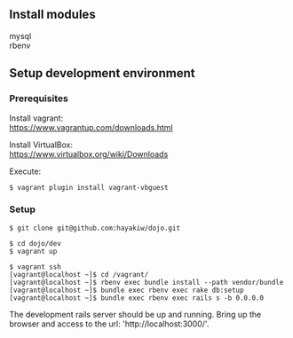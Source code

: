 ## Install modules
mysql  
rbenv

## Setup development environment

### Prerequisites

Install vagrant:  
https://www.vagrantup.com/downloads.html

Install VirtualBox:  
https://www.virtualbox.org/wiki/Downloads

Execute:

```
$ vagrant plugin install vagrant-vbguest
```

### Setup

```
$ git clone git@github.com:hayakiw/dojo.git

$ cd dojo/dev
$ vagrant up

```

```
$ vagrant ssh
[vagrant@localhost ~]$ cd /vagrant/
[vagrant@localhost ~]$ rbenv exec bundle install --path vendor/bundle
[vagrant@localhost ~]$ bundle exec rbenv exec rake db:setup
[vagrant@localhost ~]$ bundle exec rbenv exec rails s -b 0.0.0.0
```

The development rails server should be up and running. Bring up the browser and access to the url: 'http://localhost:3000/'.
